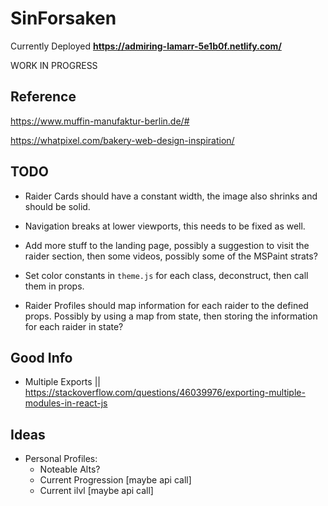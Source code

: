 # SinForsaken

Currently Deployed **https://admiring-lamarr-5e1b0f.netlify.com/**

WORK IN PROGRESS

## Reference

https://www.muffin-manufaktur-berlin.de/#

https://whatpixel.com/bakery-web-design-inspiration/

## TODO

- Raider Cards should have a constant width, the image also shrinks and should be solid.

- Navigation breaks at lower viewports, this needs to be fixed as well.

- Add more stuff to the landing page, possibly a suggestion to visit the raider section, then some videos, possibly some of the MSPaint strats?

- Set color constants in `theme.js` for each class, deconstruct, then call them in props.

- Raider Profiles should map information for each raider to the defined props. Possibly by using a map from state, then storing the information for each raider in state?

## Good Info

- Multiple Exports || https://stackoverflow.com/questions/46039976/exporting-multiple-modules-in-react-js

## Ideas

- Personal Profiles:
  - Noteable Alts?
  - Current Progression [maybe api call]
  - Current ilvl [maybe api call]
